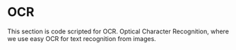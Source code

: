 # OCR
This section is code scripted for OCR. Optical Character Recognition, where we use easy OCR for text recognition from images.
